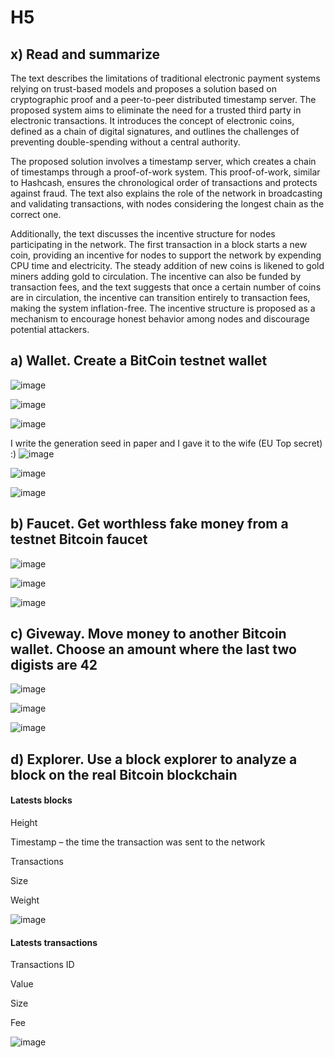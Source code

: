 # H5

## x) Read and summarize

The text describes the limitations of traditional electronic payment systems relying on trust-based models and proposes a solution based on cryptographic proof and a peer-to-peer distributed timestamp server. The proposed system aims to eliminate the need for a trusted third party in electronic transactions. It introduces the concept of electronic coins, defined as a chain of digital signatures, and outlines the challenges of preventing double-spending without a central authority.

The proposed solution involves a timestamp server, which creates a chain of timestamps through a proof-of-work system. This proof-of-work, similar to Hashcash, ensures the chronological order of transactions and protects against fraud. The text also explains the role of the network in broadcasting and validating transactions, with nodes considering the longest chain as the correct one.

Additionally, the text discusses the incentive structure for nodes participating in the network. The first transaction in a block starts a new coin, providing an incentive for nodes to support the network by expending CPU time and electricity. The steady addition of new coins is likened to gold miners adding gold to circulation. The incentive can also be funded by transaction fees, and the text suggests that once a certain number of coins are in circulation, the incentive can transition entirely to transaction fees, making the system inflation-free. The incentive structure is proposed as a mechanism to encourage honest behavior among nodes and discourage potential attackers.

## a) Wallet. Create a BitCoin testnet wallet

![image](https://github.com/bgz763/ICT-Security/assets/149093937/7b4ce394-aa48-4f92-aa8d-203eeb934c16)

![image](https://github.com/bgz763/ICT-Security/assets/149093937/778a1e66-d4c6-48d0-8380-54a4abad1f61)

![image](https://github.com/bgz763/ICT-Security/assets/149093937/5bfecc4c-aba0-4df2-b5ad-9714f1be0313)

I write the generation seed in paper and I gave it to the wife (EU Top secret) :)
![image](https://github.com/bgz763/ICT-Security/assets/149093937/45646692-4881-4df3-8455-50a68e0aefd3)

![image](https://github.com/bgz763/ICT-Security/assets/149093937/a16922ab-248a-489c-a1f8-6e4bd9225a29)

![image](https://github.com/bgz763/ICT-Security/assets/149093937/94990561-d2cc-4de8-9e1e-cff5278d060a)

## b) Faucet. Get worthless fake money from a testnet Bitcoin faucet
![image](https://github.com/bgz763/ICT-Security/assets/149093937/d8cc9d74-ec56-4e44-9f4b-a2487cb86dee)

![image](https://github.com/bgz763/ICT-Security/assets/149093937/cafcd440-d0cb-4cd5-bc91-be6563c49ef0)

![image](https://github.com/bgz763/ICT-Security/assets/149093937/cd69b051-87b9-4c8d-9ae8-dc8a178660c1)


## c) Giveway. Move money to another Bitcoin wallet. Choose an amount where the last two digists are 42
![image](https://github.com/bgz763/ICT-Security/assets/149093937/b4284e98-4b15-4944-b98b-efa751042589)

![image](https://github.com/bgz763/ICT-Security/assets/149093937/eef828cc-2fbe-4956-9243-4dbe7b07205c)

![image](https://github.com/bgz763/ICT-Security/assets/149093937/f49f09de-81bf-4210-a484-fb5b96b3efcb)


## d) Explorer. Use a block explorer to analyze a block on the real Bitcoin blockchain
#### Latests blocks
Height

Timestamp – the time the transaction was sent to the network

Transactions

Size

Weight

![image](https://github.com/bgz763/ICT-Security/assets/149093937/fb7de0c4-a5a8-4248-a40a-eb7d609dc375)

#### Latests transactions
Transactions ID

Value

Size

Fee

![image](https://github.com/bgz763/ICT-Security/assets/149093937/e32a51f4-fcb7-4dbf-bdaf-92074dd3f9ff)

